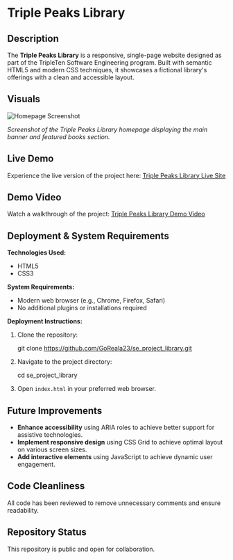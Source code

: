 # Triple Peaks Library

## Description

The **Triple Peaks Library** is a responsive, single-page website designed as part of the TripleTen Software Engineering program. Built with semantic HTML5 and modern CSS techniques, it showcases a fictional library's offerings with a clean and accessible layout.

## Visuals

![Homepage Screenshot](images/homepage-screenshot.png)

_Screenshot of the Triple Peaks Library homepage displaying the main banner and featured books section._

## Live Demo

Experience the live version of the project here: [Triple Peaks Library Live Site](https://goreala23.github.io/se_project_library)

## Demo Video

Watch a walkthrough of the project: [Triple Peaks Library Demo Video](https://www.youtube.com/watch?v=your-demo-video-link)

## Deployment & System Requirements

**Technologies Used:**

- HTML5
- CSS3

**System Requirements:**

- Modern web browser (e.g., Chrome, Firefox, Safari)
- No additional plugins or installations required

**Deployment Instructions:**

1. Clone the repository:

   git clone https://github.com/GoReala23/se_project_library.git

2. Navigate to the project directory:

   cd se_project_library

3. Open `index.html` in your preferred web browser.

## Future Improvements

- **Enhance accessibility** using ARIA roles to achieve better support for assistive technologies.
- **Implement responsive design** using CSS Grid to achieve optimal layout on various screen sizes.
- **Add interactive elements** using JavaScript to achieve dynamic user engagement.

## Code Cleanliness

All code has been reviewed to remove unnecessary comments and ensure readability.

## Repository Status

This repository is public and open for collaboration.
